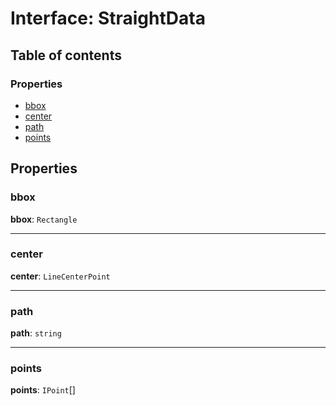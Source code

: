 # Interface: StraightData

## Table of contents

### Properties

* [bbox](/auto-docs/free-lines-plugin/interfaces/StraightData.md#bbox)
* [center](/auto-docs/free-lines-plugin/interfaces/StraightData.md#center)
* [path](/auto-docs/free-lines-plugin/interfaces/StraightData.md#path)
* [points](/auto-docs/free-lines-plugin/interfaces/StraightData.md#points)

## Properties

### bbox

**bbox**: `Rectangle`

***

### center

**center**: `LineCenterPoint`

***

### path

**path**: `string`

***

### points

**points**: `IPoint`\[]
